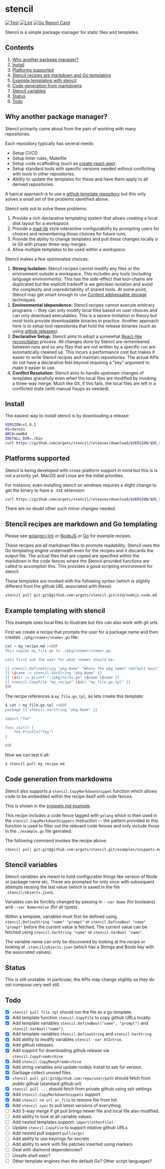 # stencil

[![Test](https://github.com/argots/stencil/workflows/Test/badge.svg)](https://github.com/argots/stencil/actions?query=workflow%3ATest)
[![Lint](https://github.com/argots/stencil/workflows/Lint/badge.svg)](https://github.com/argots/stencil/actions?query=workflow%3ALint)
[![Go Report Card](https://goreportcard.com/badge/github.com/argots/stencil)](https://goreportcard.com/report/github.com/argots/stencil)

Stencil is a simple package manager for static files and templates.

## Contents
1. [Why another package manager?](#why-another-package-manager)
2. [Install](#install)
3. [Platforms supported](#platforms-supported)
4. [Stencil recipes are markdown and Go templating](#stencil-recipes-are-markdown-and-go-templating)
5. [Example templating with stencil](#example-templating-with-stencil)
6. [Code generation from markdowns](#code-generation-from-markdowns)
7. [Stencil variables](#stencil-variables)
8. [Status](#status)
9. [Todo](#todo)

## Why another package manager?

Stencil primarily came about from the pain of working with many
repositories.

Each repository typically has several needs:

- Setup CI/CD
- Setup linter rules, Makefile
- Setup code scaffodling (such as
[create-react-app](https://github.com/facebook/create-react-app)). 
- Setup standard tools with specific versions needed without
conflicting with tools in other repositories.
- Ability to update the templates for these and have them apply to all
derived repositories.

A typical approach is to use a [github template
repository](https://help.github.com/en/github/creating-cloning-and-archiving-repositories/creating-a-template-repository)
but this only solves a small set of the problems identified above.

Stencil sets out to solve these problems:

1. Provide a rich declarative templating system that allows creating a
local disk layout for a *workspace*.
2. Provide a [mad-lib](https://en.wikipedia.org/wiki/Mad_Libs) style
interactive configurability by prompting users for choices and
remembering those choices for future runs.
3. Provide the ability to change templates and pull these changes
locally *a la Git* with proper three-way merges.
4. Allow multiple templates to be used within a *workspace.*


Stencil makes a few opinionated choices:

1. **Strong Isolation:**  Stencil recipes cannot modify any files or
the environment outside a workspace.  This includes any tools
(including language environments).  This has the side-effect that
tool-chains are duplicated but the expliclit tradeoff is we getclean
isolation and avoid the complexity and unpredictability of
shared tools.  At some point, Stencil may get smart enough to use
[Content addressable
storage](https://en.wikipedia.org/wiki/Content-addressable_storage) techniques.
2. **Environmental idependence:** Stencil recipes cannot execute
arbitrary programs -- they can only modify local files based on user
choices and can only download executables.  This is a severe
limitation in theory but most tools provide downloadable binaries in
practice.  Another approach here is to setup tool repositories that
hold the release binaries (such as using [github
releases](https://help.github.com/en/enterprise/2.13/user/articles/creating-releases)).
3. **Declarative Setup:** Stencil aims to adopt a somewhat [React-like
reconciliaton](https://reactjs.org/docs/reconciliation.html) process.
All changes done by Stencil are remembered between runs and so any
files that are not written by a specific run are automatically
cleaned up. This incurs a performance cost but makes it easier to
write Stencil recipes and maintain repositories.  The actual APIs do
not have a declarative feel beyond requiring a "key" argument to make
it easier to use.
4. **Conflict Resolution:** Stencil aims to handle upstream changes of
templates gracefully even when the local files are modified by
invoking a three-way merge.  Much like Git, if this fails, the
local files are left in a conflicted state (with manual fixups as
needed).

## Install

The easiest way to install stencil is by downloading a release:

```sh
VERSION=v1.0.1
OS=darwin
ARCH=amd64
INSTALL_DIR=./bin
curl https://github.com/argots/stencil/releases/download/$VERSION/$OS_$ARCH.zip | tar -C $INSTALL_DIR -xvf - 
```

## Platforms supported

Stencil is being developed with cross-platform support in mind but
this is is not a priority yet.  MacOS and Linux are the initial
priorities.

For instance, even installing stencil on windows requires a slight
change to get the binary to have a `.EXE` extension: 

```sh
curl https://github.com/argots/stencil/releases/download/$VERSION/$OS_$ARCH.zip | tar -C $INSTALL_DIR -xvf - stencil --transform "s/stencil/stencil.exe"
```

There are no doubt other such minor changes needed.

## Stencil recipes are markdown and Go templating

Please see
[golangci-lint](https://github.com/argots/stencil/blob/master/std/golangci-lint.md)
or
[NodeJS](https://github.com/argots/stencil/blob/master/std/nodejs.node.md)
or [Go](https://github.com/argots/stencil/blob/master/std/golang.md)
for example recipes.

These recipes are all markdown files to promote readability.  Stencil
uses the Go templating engine underneath even for the recipes and it
discards the output file.  The actual files that are copied are
specified within the markdown in the code fences where the
Stencil-provided functions are called to accomplish this.  This
provides a good scripting environment for stencil.

These templates are invoked with the following syntax (which is
slightly different from the github URL associated with these):

```bash
stencil pull git:git@github.com:argots/stencil.git/std/nodejs.node.md
```

## Example templating with stencil

This example uses local files to illustrate but this can also work
with git urls.

First we create a recipe that prompts the user for a package name and
then creates `./pkg/<name>/<name>.go` file:

```bash
cat > my_recipe.md <<EOF
This copies my_file.go to ./pkg/<name>/<name>.go.

Lets first ask the user for what <name> should be:

{{ stencil.DefineString "pkg.Name" "Whats the pkg name? (default boo)" }}
{{ \$name := stencil.VarString "pkg.Name" }}
{{ \$dir := printf "./pkg/%s/%s.go" \$name \$name }}
{{ stencil.CopyFile "my_recipe" \$dir "my_file.go.tpl" }}
EOF
```

The recipe references a `my_file.go.tpl`, so lets create this template:

```bash
$ cat > my_file.go.tpl <<EOF
package {{ stencil.VarString "pkg.Name" }}

import "fmt"

func init() {
	fmt.Println("Yay")
}

EOF
```

Now we can test it all:


```bash
$ stencil pull my_recipe.md
```

## Code generation from markdowns

Stencil also supports a `stencil.CopyMarkdownSnippet` function which
allows code to be embedded within the recipe itself with code fences.

This is shown in the [snippets.md
example](https://github.com/argots/stencil/blob/master/examples/snippets.md).

This recipe includes a code fence tagged with `golang` which is then
used in the `stencil.CopyMarkdownSnippets` instruction -- the pattern
provided to this function is used to filter out the relevant code
fences and only include those in the `./example.go` file genrated.

The following command invokes the recipe above:

```bash
stencil pull git:git@github.com:argots/stencil.git/examples/snippets.md
```

## Stencil variables

Stencil variables are meant to hold configurable things like version
of Node or package name etc.  These are prompted for only once with
subsequent attempts reusing the last value (which is saved in the file
`.stencil/objects.json`).

Variables can be forcibly changed by passing in `--var Name` (for
booleans) and `--var Name=Value` (for all types).

Within a template, variables must first be defined using
`stencil.DefineString "name" "prompt"` or `stencil.DefineBool "name"
"prompt"` before the current value is fetched.  The current value can
be fetched using `stencil.VarString "name"` or `stencil.VarBool
"name"`.

The variable name can only be discovered by looking at the recipe or
looking at `.stencil/objects.json` (which has a Strings and Bools key
with the associated values).

## Status

This is still unstable.  In particular, the APIs may change slightly
as they do not compose very well still.

## Todo

- [X] `stencil pull file.tpl` should run the file as a go template.
- [X] Add template function `stencil.CopyFile` to copy github URLs locally.
- [X] Add template variables `stencil.DefineBool("name", "prompt")` and `stencil.VarBool("name")`.
- [X] Add template variables `stencil.DefineString` and `stencil.VarString`
- [X] Add ability to modify variables `stencil -var XYZ=true`.
- [X] Add github releases.
- [X] Add support for downloading  github release via `stencil.CopyFromArchive`
- [X] Add `stencil.CopyManyFromArchive`
- [X] Add string variables and update nodejs install to ask for version.
- [X] Garbage collect unused files.
- [X] `stencil pull git:git@github.com:repo/user/path` should fetch from public github (standard github url)
- [X] `stencil pull ...` should fetch from private github using ssh settings
- [X] Add `stencil.CopyMarkdownSnippets` support
- [X] Add `stencil rm url_or_file` to remove file from list.
- [X] Add `stencil sync` to pull latest versions of everything.
- [ ] Add 3-way merge if git pull brings newer file and local file also modified.
- [ ] Add ability to look at all variable values.
- [ ] Add nested templates support: `import(otherFile)`
- [ ] Update `stencil.CopyFile` to support relative github URLs
- [ ] Add nested pull support `pull(args)`
- [ ] Add ability to use keyrings for secrets
- [ ] Add ability to work with file patches inserted using markers
- [ ] Deal with diamond dependencies?
- [ ] Unsafe shell exec?
- [ ] Other template engines than the default Go? Other script languages?
